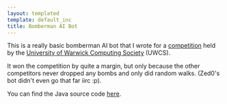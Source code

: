 ```yaml
---
layout: templated
template: default_inc
title: Bomberman AI Bot
---
```


This is a really basic bomberman AI bot that I wrote for a 
[competition](https://github.com/UWCS/bomberman-progcomp) held
by the [University of Warwick Computing Society](https://uwcs.co.uk/) (UWCS).

It won the competition by quite a margin, but only because the other competitors
never dropped any bombs and only did random walks. (Zed0's bot didn't even go
that far iirc :p).

You can find the Java source code [here](https://github.com/baines/bomberman-ai).
